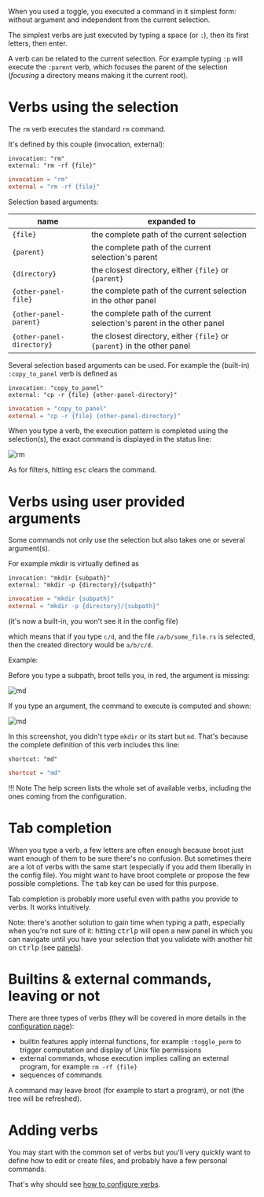 
When you used a toggle, you executed a command in it simplest form: without argument and independent from the current selection.

The simplest verbs are just executed by typing a space (or `:`), then its first letters, then enter.

A verb can be related to the current selection. For example typing `:p` will execute the `:parent` verb, which focuses the parent of the selection (*focusing* a directory means making it the current root).

# Verbs using the selection

The `rm` verb executes the standard `rm` command.

It's defined by this couple (invocation, external):

```Hjson
invocation: "rm"
external: "rm -rf {file}"
```
```TOML
invocation = "rm"
external = "rm -rf {file}"
```

Selection based arguments:

name | expanded to
-|-
`{file}` | the complete path of the current selection
`{parent}` | the complete path of the current selection's parent
`{directory}` | the closest directory, either `{file}` or `{parent}`
`{other-panel-file}` | the complete path of the current selection in the other panel
`{other-panel-parent}` | the complete path of the current selection's parent in the other panel
`{other-panel-directory}` | the closest directory, either `{file}` or `{parent}` in the other panel

Several selection based arguments can be used. For example the (built-in) `:copy_to_panel` verb is defined as

```Hjson
invocation: "copy_to_panel"
external: "cp -r {file} {other-panel-directory}"
```
```TOML
invocation = "copy_to_panel"
external = "cp -r {file} {other-panel-directory}"
```

When you type a verb, the execution pattern is completed using the selection(s), the exact command is displayed in the status line:

![rm](img/20190305-rm.png)

As for filters, hitting <kbd>esc</kbd> clears the command.


# Verbs using user provided arguments

Some commands not only use the selection but also takes one or several argument(s).

For example mkdir is virtually defined as

```Hjson
invocation: "mkdir {subpath}"
external: "mkdir -p {directory}/{subpath}"
```
```TOML
invocation = "mkdir {subpath}"
external = "mkdir -p {directory}/{subpath}"
```

(it's now a built-in, you won't see it in the config file)

which means that if you type `c/d`, and the file `/a/b/some_file.rs` is selected, then the created directory would be `a/b/c/d`.

Example:

Before you type a subpath, broot tells you, in red, the argument is missing:

![md](img/20191112-md-missing-subpath.png)

If you type an argument, the command to execute is computed and shown:

![md](img/20191112-md-list.png)

In this screenshot, you didn't type `mkdir` or its start but `md`. That's because the complete definition of this verb includes this line:

```Hjson
shortcut: "md"
```
```TOML
shortcut = "md"
```

!!!	Note
	The help screen lists the whole set of available verbs, including the ones coming from the configuration.

# Tab completion

When you type a verb, a few letters are often enough because broot just want enough of them to be sure there's no confusion.
But sometimes there are a lot of verbs with the same start (especially if you add them liberally in the config file). You might want to have broot complete or propose the few possible completions. The <kbd>tab</kbd> key can be used for this purpose.

Tab completion is probably more useful even with paths you provide to verbs. It works intuitively.

Note: there's another solution to gain time when typing a path, especially when you're not sure of it: hitting <kbd>ctrl</kbd><kbd>p</kbd> will open a new panel in which you can navigate until you have your selection that you validate with another hit on <kbd>ctrl</kbd><kbd>p</kbd> (see [panels](panels.md)).

# Builtins & external commands, leaving or not

There are three types of verbs (they will be covered in more details in the [configuration page](../conf_file/#verb-definition-attributes)):

* builtin features apply internal functions, for example `:toggle_perm` to trigger computation and display of Unix file permissions
* external commands, whose execution implies calling an external program, for example `rm -rf {file}`
* sequences of commands

A command may leave broot (for example to start a program), or not (the tree will be refreshed).

# Adding verbs

You may start with the common set of verbs but you'll very quickly want to define how to edit or create files, and probably have a few personal commands.

That's why should see [how to configure verbs](../conf_file/#verbs-shortcuts-and-keys).
